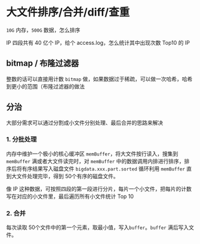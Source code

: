 # 大文件排序/合并/diff/查重
`10G` 内存，`500G` 数据，怎么排序

IP 四段共有 40 亿个 IP，给个 access.log，怎么统计其中出现次数 Top10 的 IP



## bitmap / 布隆过滤器

整数的话可以直接用计数 `bitmap` 做，如果数据过于稀疏，可以做一次哈希，哈希到更小的范围（布隆过滤器的做法



## 分治

大部分需求可以通过分割成小文件分别处理、最后合并的思路来解决

### 1. 分批处理
内存中维护一个极小的核心缓冲区 `memBuffer`，将大文件按行读入，搜集到 `memBuffer` 满或者大文件读完时，对 `memBuffer` 中的数据调用内排进行排序，排序后将有序结果写入磁盘文件 `bigdata.xxx.part.sorted`
循环利用 `memBuffer` 直到大文件处理完毕，得到 50个有序的磁盘文件。

像 IP 这种数据，可按照四段的第一段进行分片，每片一个小文件，把每片的计数写在对应的小文件里，最后遍历所有小文件统计 Top 10



### 2. 合并

每次读取 50个文件中的第一个元素，取最小值，写入`buffer`。`buffer` 满后写入文件。

